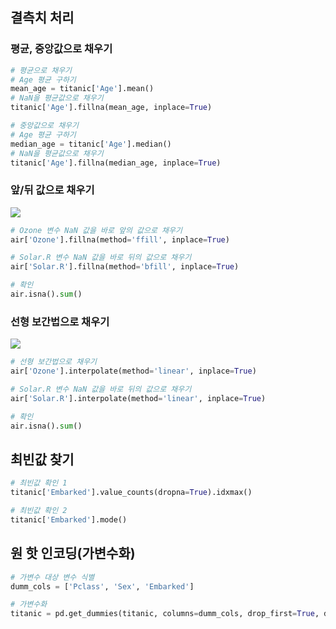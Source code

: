 
## 결측치 처리

### 평균, 중앙값으로 채우기
```python
# 평균으로 채우기
# Age 평균 구하기
mean_age = titanic['Age'].mean()
# NaN을 평균값으로 채우기
titanic['Age'].fillna(mean_age, inplace=True)

# 중앙값으로 채우기
# Age 평균 구하기
median_age = titanic['Age'].median()
# NaN을 평균값으로 채우기
titanic['Age'].fillna(median_age, inplace=True)
```

### 앞/뒤 값으로 채우기
![](https://i.imgur.com/OUwtjvA.png)
```python
# Ozone 변수 NaN 값을 바로 앞의 값으로 채우기
air['Ozone'].fillna(method='ffill', inplace=True)

# Solar.R 변수 NaN 값을 바로 뒤의 값으로 채우기
air['Solar.R'].fillna(method='bfill', inplace=True)

# 확인
air.isna().sum()
```

### 선형 보간법으로 채우기
![](https://i.imgur.com/x5DmB7z.png)
```python
# 선형 보간법으로 채우기
air['Ozone'].interpolate(method='linear', inplace=True)

# Solar.R 변수 NaN 값을 바로 뒤의 값으로 채우기
air['Solar.R'].interpolate(method='linear', inplace=True)

# 확인
air.isna().sum()
```

## 최빈값 찾기
```python
# 최빈값 확인 1
titanic['Embarked'].value_counts(dropna=True).idxmax()

# 최빈값 확인 2
titanic['Embarked'].mode()
```

## 원 핫 인코딩(가변수화)
```python
# 가변수 대상 변수 식별
dumm_cols = ['Pclass', 'Sex', 'Embarked']

# 가변수화
titanic = pd.get_dummies(titanic, columns=dumm_cols, drop_first=True, dtype=int)
```